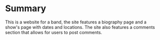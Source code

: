 # Summary
This is a website for a band, the site features a biography page and a show's page with 
dates and locations.
The site also features a comments section that allows for users to post comments.
